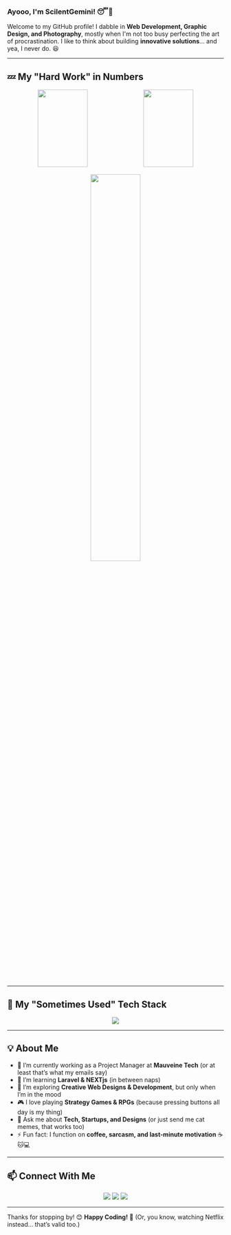 ### Ayooo, I'm **ScilentGemini**! 😴🚀

Welcome to my GitHub profile! I dabble in **Web Development, Graphic Design, and Photography**, mostly when I'm not too busy perfecting the art of procrastination. I like to think about building **innovative solutions**… and yea, I never do. 😆

---

## 💤 My "Hard Work" in Numbers
<p align="center">
  <img width="48%" height="180px" src="https://github-readme-stats.vercel.app/api?username=scilentgemini&show_icons=true&theme=tokyonight" />
  <img width="48%" height="180px" src="https://github-readme-stats.vercel.app/api/top-langs/?username=scilentgemini&layout=compact&theme=react" />
  
</p>

<p align="center">
  
  <img width="48%" src="https://github-readme-activity-graph.vercel.app/graph?username=scilentgemini&theme=react" />
</p>

---

## 🚀 My "Sometimes Used" Tech Stack
<p align="center">
  <img src="https://skillicons.dev/icons?i=html,css,js,react,vue,next,php,laravel,mysql,git,github,linux" />
</p>

---

## 💡 About Me
- 🔭 I’m currently working as a Project Manager at **Mauveine Tech** (or at least that’s what my emails say)
- 🌱 I’m learning **Laravel & NEXTjs** (in between naps)
- 🤔 I’m exploring **Creative Web Designs & Development**, but only when I’m in the mood
- 🎮 I love playing **Strategy Games & RPGs** (because pressing buttons all day is my thing)
- 💬 Ask me about **Tech, Startups, and Designs** (or just send me cat memes, that works too)
- ⚡ Fun fact: I function on **coffee, sarcasm, and last-minute motivation** ☕🐱💻

---

## 📫 Connect With Me
<p align="center">
  <a href="https://github.com/scilentgemini"><img src="https://img.shields.io/badge/GitHub-%23000000.svg?style=for-the-badge&logo=github&logoColor=white" /></a>
  <a href="https://bibeklama.com.np"><img src="https://img.shields.io/badge/Website-%231E1E1E.svg?style=for-the-badge&logo=google-chrome&logoColor=white" /></a>
  <a href="https://instagram.com/scilentgemini"><img src="https://img.shields.io/badge/Instagram-%23E4405F.svg?style=for-the-badge&logo=instagram&logoColor=white" /></a>
</p>

---

Thanks for stopping by! 😊 **Happy Coding!** 🚀 (Or, you know, watching Netflix instead… that’s valid too.)

